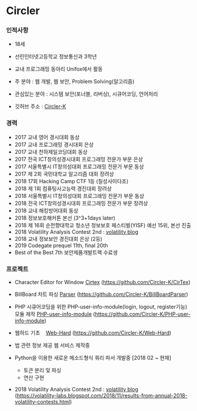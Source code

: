# Circler
### 인적사항
- 18세
- 선린인터넷고등학교 정보통신과 3학년  
- 교내 프로그래밍 동아리 Unifox에서 활동

- 주 분야 : 웹 개발, 웹 보안, Problem Solving(알고리즘)
- 관심있는 분야 : 시스템 보안(포너블, 리버싱), 시큐어코딩, 언어처리
- 깃허브 주소 : [Circler-K](https://github.com/Circler-K)
<!-- - 개인 홈페이지 : [Circler](http://circler.dothome.co.kr) -->
### 경력
- 2017 교내 영어 경시대회 동상
- 2017 교내 프로그래밍 경시대회 은상
- 2017 교내 천하제일코딩대회 동상
- 2017 전국 ICT창의성경시대회 프로그래밍 전문가 부문 은상  
- 2017 서울특별시 IT창의성대회 프로그래밍 전문가 부문 동상
- 2017 제 2회 국민대학교 알고리즘 대회 장려상
- 2018 17회 Hacking Camp CTF 1등 (칠성사이다조)
- 2018 제 1회 컴퓨팅사고능력 경진대회 장려상
- 2018 서울특별시 IT창의성대회 프로그래밍 전문가 부문 동상
- 2018 전국 ICT창의성경시대회 프로그래밍 전문가 부문 장려상
- 2018 교내 해킹방어대회 동상
- 2018 정보보호해커톤 본선 (3^3+1days later)
- 2018 제 16회 순천향대학교 청소년 정보보호 페스티벌(YISF) 예선 15위, 본선 진출  
- 2018 Volatility Analysis Contest 2nd : [volatility blog](https://volatility-labs.blogspot.com/2018/11/results-from-annual-2018-volatility-contests.html)
- 2018 교내 정보보안 경진대회 은상 (2등)
- 2019 Codegate prequel 11th, final 20th
- Best of the Best 7th 보안제품개발트랙 수료생

### 프로젝트
- Character Editor for Window [Cirtex](https://github.com/Circler-K/CirTex)   (https://github.com/Circler-K/CirTex)  

- BillBoard 차트 파싱 [Parser](https://github.com/Circler-K/BillBoardParser)  (https://github.com/Circler-K/BillBoardParser)

- PHP 시큐어코딩을 위한 PHP-user-info-module(login, logout, register기능)모듈 제작 [PHP-user-info-module](https://github.com/Circler-K/PHP-user-info-module)  (https://github.com/Circler-K/PHP-user-info-module)

- 웹하드 기초 &nbsp;&nbsp; [Web-Hard](https://github.com/Circler-K/Web-Hard)  (https://github.com/Circler-K/Web-Hard)

- 법 관련 정보 제공 웹 서비스 제작중

- Python을 이용한 새로운 메소드형식 쿼리 파서 개발중 [2018 02 ~ 현재]
  - 토큰 분리 및 파싱
  - 연산 구현  

- 2018 Volatility Analysis Contest 2nd : [volatility blog](https://volatility-labs.blogspot.com/2018/11/results-from-annual-2018-volatility-contests.html)  
(https://volatility-labs.blogspot.com/2018/11/results-from-annual-2018-volatility-contests.html)